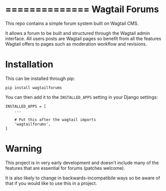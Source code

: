 ==============
Wagtail Forums
==============

This repo contains a simple forum system built on Wagtail CMS.

It allows a forum to be built and structured through the Wagtail admin interface. All users posts are Wagtail pages so benefit from all the features Wagtail offers to pages such as moderation workflow and revisions.


Installation
============

This can be installed through pip:

    pip install wagtailforums


You can then add it to the ``INSTALLED_APPS`` setting in your Django settings:


    INSTALLED_APPS = [
        ...

        # Put this after the wagtail imports
        'wagtailforums',
    ]


Warning
=======

This project is in very early development and doesn't include many of the features that are essential for forums (patches welcome).

It is also likely to change in backwards-incompatibile ways so be aware of that if you would like to use this in a project.
